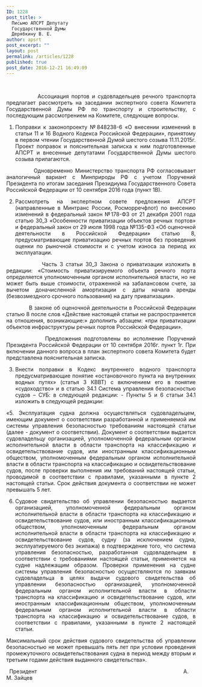 ```yaml
---
ID: 1228
post_title: >
  Письмо АПСРТ Депутату
  Государственной Думы
  Дерябкину В. Е.
author: apsrt
post_excerpt: ""
layout: post
permalink: /articles/1228
published: true
post_date: 2016-12-21 16:49:09
---
```

    <p style="text-align: justify;">
              Ассоциация портов и судовладельцев речного транспорта предлагает рассмотреть на заседании экспертного совета Комитета Государственной Думы РФ по транспорту и строительству, с последующим рассмотрением на Комитете, следующие вопросы.
</p>

<ol style="text-align: justify;">
  <li>
    Поправки к законопроекту №848238-6 «О внесении изменений в статьи 11 и 16 Водного Кодекса Российской Федерации», принятому в первом чтении Государственной Думой шестого созыва 11.11.2015г. Проект поправок и пояснительная записка к ним подготовленные АПСРТ и внесенные депутатами Государственной Думы шестого созыва прилагаются.
  </li>
</ol>

<p style="text-align: justify;">
              Одновременно Министерство транспорта РФ согласовывает аналогичный вариант с Минприроды РФ с учетом Поручений Президента по итогам заседания Президиума Государственного Совета Российской Федерации от 10 сентября 2016 года (пункт 1В).
</p>

<ol style="text-align: justify;" start="2">
  <li>
    Рассмотреть на экспертном совете предложения АПСРТ (направленные в Минтранс России, Росморречфлот) по внесению изменений в федеральный закон №178-ФЗ от 21 декабря 2001 года статью 30_3 «Особенности приватизации объектов речных портов» и федеральный закон от 29 июля 1998 года №135-ФЗ «Об оценочной деятельности в Российской Федерации» статью 8, предусматривающие приватизацию речных портов без проведения оценки по рыночной стоимости и с учетом износа за период их эксплуатации.
  </li>
</ol>

<p style="text-align: justify;">
               Часть 3 статьи 30_3 Закона о приватизации изложить в редакции: «Стоимость приватизируемого объекта речного порта определяется уполномоченным органом исполнительной власти, но не может быть выше стоимости, отраженной на забалансовом счете, за вычетом доначисленной амортизации с даты начала аренды (безвозмездного срочного пользования) на дату приватизации».
</p>

<p style="text-align: justify;">
              В законе об оценочной деятельности в Российской Федерации статью 8 после слов «Действие настоящей статьи не распространяется на отношения, возникающие:» дополнить абзацем: «при приватизации объектов инфраструктуры речных портов Российской Федерации».
</p>

<p style="text-align: justify;">
              Предложения подготовлены во исполнение Поручений Президента Российской Федерации от 10 сентября 2016г. пункт 1г. При включении данного вопроса в план экспертного совета Комитета будет представлена пояснительная записка.
</p>

<ol style="text-align: justify;" start="3">
  <li>
    Внести поправки в Кодекс внутреннего водного транспорта предусматривающие понятие «остановочного пункта на внутренних водных путях» (статья 3 КВВТ) с включением его в понятие «судоходство» и в статью 34.1 Система управления безопасностью судов – СУБ: в следующей редакции: - Пункты 5 и 6 статьи 34.1 изложить в следующей редакции:
  </li>
</ol>

<p style="text-align: justify;">
  «5. Эксплуатация судна должна осуществляться судовладельцем, имеющим документ о соответствии разработанной и применяемой им системы управления безопасностью требованиям настоящей статьи (далее - документ о соответствии). Документ о соответствии выдается судовладельцу организацией, уполномоченной федеральным органом исполнительной власти в области транспорта на классификацию и освидетельствование судов, или иностранным классификационным обществом, уполномоченным федеральным органом исполнительной власти в области транспорта на классификацию и освидетельствование судов, после проверки выполнения им требований настоящей статьи, проводимой в соответствии с правилами, указанными в пункте 2 настоящей статьи. Срок действия документа о соответствии не может превышать 5 лет.
</p>

<ol style="text-align: justify;" start="6">
  <li>
    Судовое свидетельство об управлении безопасностью выдается организацией, уполномоченной федеральным органом исполнительной власти в области транспорта на классификацию и освидетельствование судов, или иностранным классификационным обществом, уполномоченным федеральным органом исполнительной власти в области транспорта на классификацию и освидетельствование судов, судну (за исключением судна, эксплуатируемого без экипажа) в подтверждение того, что система управления безопасностью, разработанная судовладельцем в соответствии с требованиями настоящей статьи, применяется на судне надлежащим образом. Проверки применения на судне системы управления безопасностью осуществляются по заявкам судовладельца в целях выдачи судового свидетельства об управлении безопасностью организацией, уполномоченной федеральным органом исполнительной власти в области транспорта на классификацию и освидетельствование судов, или иностранным классификационным обществом, уполномоченным федеральным органом исполнительной власти в области транспорта на классификацию и освидетельствование судов, в соответствии с правилами, указанными в пункте 2 настоящей статьи.
  </li>
</ol>

<p style="text-align: justify;">
  Максимальный срок действия судового свидетельства об управлении безопасностью не может превышать пять лет при условии проведения промежуточного освидетельствования судна в период между вторым и третьим годами действия выданного свидетельства».
</p>   Президент                                                                                                   А. М. Зайцев    